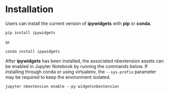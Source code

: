Installation
============

Users can install the current version of **ipywidgets** with **pip** or **conda**.

``` sourceCode
pip install ipywidgets
```

or

``` sourceCode
conda install ipywidgets
```

After **ipywidgets** has been installed, the associated nbextension assets can
be enabled in Jupyter Notebook by running the commands below.
If installing through conda or using virtualenv, the <code>--sys-prefix</code>
parameter may be required to keep the environment isolated.

``` sourceCode
jupyter nbextension enable --py widgetsnbextension
```
